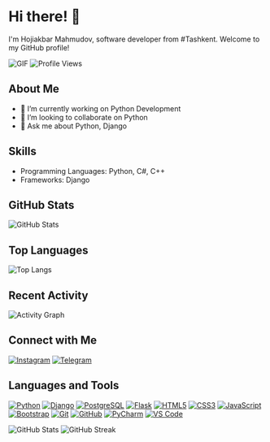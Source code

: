 # Hi there! 👋

I'm Hojiakbar Mahmudov, software developer from #Tashkent. Welcome to my GitHub profile!

![GIF](https://camo.githubusercontent.com/4bb3061557b52cb85c729389dc7b9123661187c7c28dcdae23de91d4b67b43bd/68747470733a2f2f632e74656e6f722e636f6d2f4e4f594633663832625f6741414141432f70726f6772616d6d65722e676966)
![Profile Views](https://komarev.com/ghpvc/?username=hojimahmudov)
## About Me

- 🔭 I’m currently working on Python Development
- 👯 I’m looking to collaborate on Python
- 💬 Ask me about Python, Django

## Skills

- Programming Languages: Python, C#, C++
- Frameworks: Django

## GitHub Stats

![GitHub Stats](https://github-readme-stats.vercel.app/api?username=hojimahmudov&show_icons=true)

## Top Languages

![Top Langs](https://github-readme-stats.vercel.app/api/top-langs/?username=hojimahmudov)

## Recent Activity

![Activity Graph](https://activity-graph.herokuapp.com/graph?username=hojimahmudov)

## Connect with Me

[![Instagram](https://img.shields.io/badge/-Instagram-E4405F?style=flat-square&logo=instagram&logoColor=white)](https://www.instagram.com/hoji_azamovich)
[![Telegram](https://img.shields.io/badge/-Telegram-2CA5E0?style=flat-square&logo=telegram&logoColor=white)](https://t.me/hoji_azamovich)

## Languages and Tools

[![Python](https://img.shields.io/badge/-Python-3776AB?style=flat-square&logo=python&logoColor=white)](https://www.python.org/)
[![Django](https://img.shields.io/badge/-Django-092E20?style=flat-square&logo=django&logoColor=white)](https://www.djangoproject.com/)
[![PostgreSQL](https://img.shields.io/badge/-PostgreSQL-336791?style=flat-square&logo=postgresql&logoColor=white)](https://www.postgresql.org/)
[![Flask](https://img.shields.io/badge/-Flask-000000?style=flat-square&logo=flask&logoColor=white)](https://flask.palletsprojects.com/en/2.0.x/)
[![HTML5](https://img.shields.io/badge/-HTML5-E34F26?style=flat-square&logo=html5&logoColor=white)](https://developer.mozilla.org/en-US/docs/Web/Guide/HTML/HTML5)
[![CSS3](https://img.shields.io/badge/-CSS3-1572B6?style=flat-square&logo=css3&logoColor=white)](https://developer.mozilla.org/en-US/docs/Web/CSS)
[![JavaScript](https://img.shields.io/badge/-JavaScript-F7DF1E?style=flat-square&logo=javascript&logoColor=black)](https://developer.mozilla.org/en-US/docs/Web/JavaScript)
[![Bootstrap](https://img.shields.io/badge/-Bootstrap-563D7C?style=flat-square&logo=bootstrap&logoColor=white)](https://getbootstrap.com/)
[![Git](https://img.shields.io/badge/-Git-F05032?style=flat-square&logo=git&logoColor=white)](https://git-scm.com/)
[![GitHub](https://img.shields.io/badge/-GitHub-181717?style=flat-square&logo=github&logoColor=white)](https://github.com/)
[![PyCharm](https://img.shields.io/badge/-PyCharm-000000?style=flat-square&logo=pycharm&logoColor=white)](https://www.jetbrains.com/pycharm/)
[![VS Code](https://img.shields.io/badge/-VS%20Code-007ACC?style=flat-square&logo=visual-studio-code&logoColor=white)](https://code.visualstudio.com/)

![GitHub Stats](https://github-readme-stats.vercel.app/api/?username=hojimahmudov&show_icons=true&hide_rank=true&include_all_commits=true)
![GitHub Streak](https://github-readme-streak-stats.herokuapp.com/?user=hojimahmudov)


<!--
**hojimahmudov/hojimahmudov** is a ✨ _special_ ✨ repository because its `README.md` (this file) appears on your GitHub profile.

Here are some ideas to get you started:

- 🔭 I’m currently working on ...
- 🌱 I’m currently learning ...
- 👯 I’m looking to collaborate on ...
- 🤔 I’m looking for help with ...
- 💬 Ask me about ...
- 📫 How to reach me: ...
- 😄 Pronouns: ...
- ⚡ Fun fact: ...
-->
